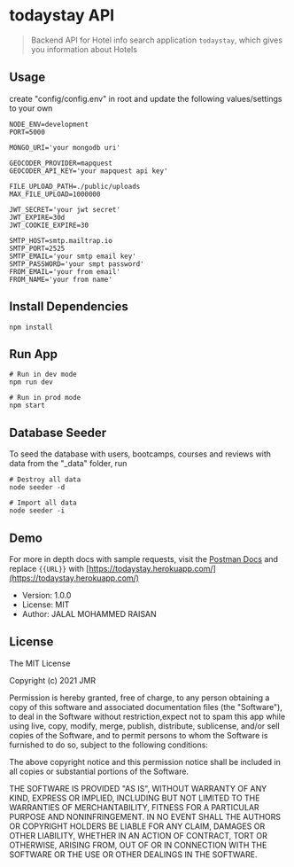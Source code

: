 # todaystay API

> Backend API for Hotel info search application ```todaystay```, which gives you information about Hotels

## Usage

create "config/config.env" in root and update the following values/settings to your own

```
NODE_ENV=development
PORT=5000

MONGO_URI='your mongodb uri'

GEOCODER_PROVIDER=mapquest
GEOCODER_API_KEY='your mapquest api key'

FILE_UPLOAD_PATH=./public/uploads
MAX_FILE_UPLOAD=1000000

JWT_SECRET='your jwt secret'
JWT_EXPIRE=30d
JWT_COOKIE_EXPIRE=30

SMTP_HOST=smtp.mailtrap.io
SMTP_PORT=2525
SMTP_EMAIL='your smtp email key'
SMTP_PASSWORD='your smpt password'
FROM_EMAIL='your from email'
FROM_NAME='your from name'
```

## Install Dependencies

```
npm install
```

## Run App

```
# Run in dev mode
npm run dev

# Run in prod mode
npm start
```

## Database Seeder

To seed the database with users, bootcamps, courses and reviews with data from the "\_data" folder, run

```
# Destroy all data
node seeder -d

# Import all data
node seeder -i
```
## Demo

For more in depth docs with sample requests, visit the [Postman Docs](https://documenter.getpostman.com/view/8886902/UVC3jnkP)
and replace ```{{URL}}``` with [https://todaystay.herokuapp.com/](https://todaystay.herokuapp.com/)

- Version: 1.0.0
- License: MIT
- Author: JALAL MOHAMMED RAISAN

## License

The MIT License

Copyright (c) 2021 JMR

Permission is hereby granted, free of charge, to any person obtaining a copy of this software and associated documentation files (the "Software"), to deal in the Software without restriction,expect not to spam this app while using live, copy, modify, merge, publish, distribute, sublicense, and/or sell copies of the Software, and to permit persons to whom the Software is furnished to do so, subject to the following conditions:

The above copyright notice and this permission notice shall be included in all copies or substantial portions of the Software.

THE SOFTWARE IS PROVIDED "AS IS", WITHOUT WARRANTY OF ANY KIND, EXPRESS OR IMPLIED, INCLUDING BUT NOT LIMITED TO THE WARRANTIES OF MERCHANTABILITY, FITNESS FOR A PARTICULAR PURPOSE AND NONINFRINGEMENT. IN NO EVENT SHALL THE AUTHORS OR COPYRIGHT HOLDERS BE LIABLE FOR ANY CLAIM, DAMAGES OR OTHER LIABILITY, WHETHER IN AN ACTION OF CONTRACT, TORT OR OTHERWISE, ARISING FROM, OUT OF OR IN CONNECTION WITH THE SOFTWARE OR THE USE OR OTHER DEALINGS IN THE SOFTWARE.